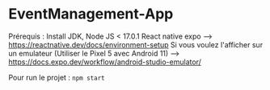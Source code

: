 # EventManagement-App

Prérequis : Install JDK, Node JS < 17.0.1
React native expo --> https://reactnative.dev/docs/environment-setup
Si vous voulez l'afficher sur un emulateur (Utiliser le Pixel 5 avec Android 11) --> https://docs.expo.dev/workflow/android-studio-emulator/

Pour run le projet : `npm start`
